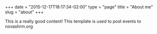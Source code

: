 +++
date = "2015-12-17T18:17:34-02:00"
type = "page"
title = "About me"
slug = "about"
+++

This is a really good content! This template is used to post events to novashrm.org